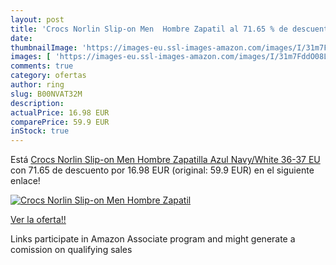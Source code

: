 ```yaml
---
layout: post
title: 'Crocs Norlin Slip-on Men  Hombre Zapatil al 71.65 % de descuento'
date: 
thumbnailImage: 'https://images-eu.ssl-images-amazon.com/images/I/31m7FddO08L._SL200_.jpg'
images: [ 'https://images-eu.ssl-images-amazon.com/images/I/31m7FddO08L._SL200_.jpg' ]
comments: true
category: ofertas
author: ring
slug: B00NVAT32M
description:
actualPrice: 16.98 EUR
comparePrice: 59.9 EUR
inStock: true
---
```


Está [Crocs Norlin Slip-on Men  Hombre Zapatilla  Azul  Navy/White   36-37 EU](https://www.amazon.es/dp/B00NVAT32M/?tag=tolees-21) con 71.65 de descuento por 16.98 EUR (original: 59.9 EUR) en el siguiente enlace!

[![Crocs Norlin Slip-on Men  Hombre Zapatil](https://images-eu.ssl-images-amazon.com/images/I/31m7FddO08L._SL200_.jpg)](https://www.amazon.es/dp/B00NVAT32M/?tag=tolees-21)

[Ver la oferta!!](https://www.amazon.es/dp/B00NVAT32M/?tag=tolees-21)

Links participate in Amazon Associate program and might generate a comission on qualifying sales


